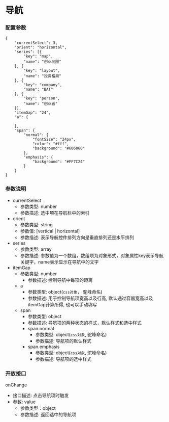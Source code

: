 # 导航

### 配置参数

    {
    	"currentSelect": 3,
    	"orient": "horizontal",
    	"series": [{
    		"key": "map",
    		"name": "创业地图"
    	}, {
    		"key": "layout",
    		"name": "投资格局"
    	}, {
    		"key": "company",
    		"name": "BAT"
    	}, {
    		"key": "person",
    		"name": "创业者"
    	}],
    	"itemGap": "24",
    	"a": {

    	},
    	"span": {
    		"normal": {
    			"fontSize": "24px",
    			"color": "#fff",
    			"background": "#606060"
    		},
    		"emphasis": {
    			"background": "#FF7C24"
    		}
    	}
    }

### 参数说明
  * currentSelect
    * 参数类型: number
    * 参数描述: 选中项在导航栏中的索引
  * orient
    * 参数类型: string
    * 参数值: [vertical | horizontal]
    * 参数描述: 表示导航控件排列方向是垂直排列还是水平排列
  * series
    * 参数类型: array
    * 参数描述: 参数值为一个数组，数组项为对象形式，对象属性key表示导航关键字，name表示显示在导航中的文字
  * itemGap
    * 参数类型: number
      * 参数描述: 控制导航中每项的距离
    * a
      * 参数类型: object(`css对象`， 驼峰命名)
      * 参数描述: 用于控制导航项宽高以及行高, 默认通过容器宽高以及itemGap计算所得, 也可以手动填写
    * span
      * 参数类型: object
      * 参数描述: 导航项的两种状态的样式，默认样式和选中样式
      * span.normal
        * 参数类型: object(`css对象`, 驼峰命名)
        * 参数描述: 导航项的默认样式
      * span.emphasis
        * 参数类型: object(`css对象`, 驼峰命名)
        * 参数描述: 导航项的选中样式

### 开放接口
  onChange
  * 接口描述: 点击导航项时触发
  * 参数: value
    * 参数类型：object
    * 参数描述: 返回选中的导航项
